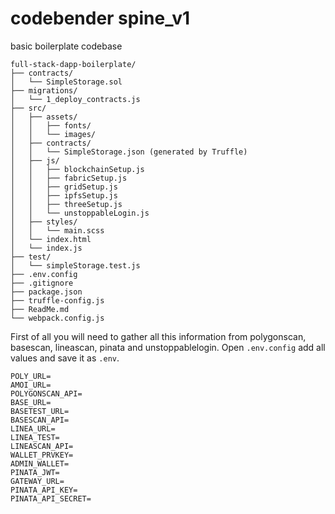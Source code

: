 # codebender spine_v1

basic boilerplate codebase

```
full-stack-dapp-boilerplate/
├── contracts/
│   └── SimpleStorage.sol
├── migrations/
│   └── 1_deploy_contracts.js
├── src/
│   ├── assets/
│   │   ├── fonts/
│   │   └── images/
│   ├── contracts/
│   │   └── SimpleStorage.json (generated by Truffle)
│   ├── js/
│   │   ├── blockchainSetup.js
│   │   ├── fabricSetup.js
│   │   ├── gridSetup.js
│   │   ├── ipfsSetup.js
│   │   ├── threeSetup.js
│   │   └── unstoppableLogin.js
│   ├── styles/
│   │   └── main.scss
│   └── index.html
│   └── index.js
├── test/
│   └── simpleStorage.test.js
├── .env.config
├── .gitignore
├── package.json
├── truffle-config.js
├── ReadMe.md
└── webpack.config.js
```

First of all you will need to gather all this information from polygonscan, basescan, lineascan, pinata and unstoppablelogin. Open `.env.config` add all values and save it as `.env`.

```
POLY_URL=
AMOI_URL=
POLYGONSCAN_API=
BASE_URL=
BASETEST_URL=
BASESCAN_API=
LINEA_URL=
LINEA_TEST=
LINEASCAN_API=
WALLET_PRVKEY=
ADMIN_WALLET=
PINATA_JWT=
GATEWAY_URL=
PINATA_API_KEY=
PINATA_API_SECRET=
```
